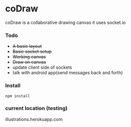 # coDraw

coDraw is a collaborative drawing canvas
it uses socket.io

### Todo
 - ~~A basic layout~~
 - ~~Basic socket setup~~
 - ~~Working canvas~~
 - ~~Draw on canvas~~ 
 - update client side of sockets
 - talk with android app(send messages back and forth)
### Install

 `npm install` 

### current location (testing)

illustrations.herokuapp.com
